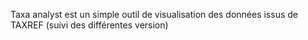 ﻿Taxa analyst est un simple outil de visualisation des données issus de TAXREF (suivi des différentes version)